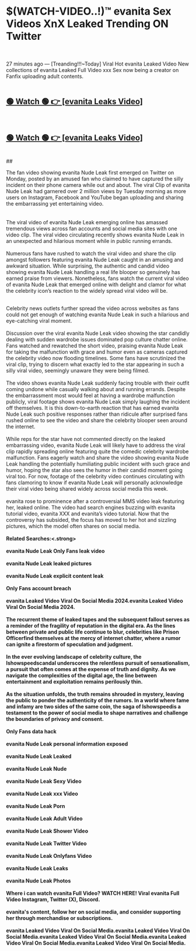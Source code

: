 

# $(WATCH-VIDEO..!)™ evanita Sex Videos XnX Leaked Trending ON Twitter<br>
<br>

27 minutes ago — [Treanding!!!~Today] Viral Hot evanita Leaked Video New collections of evanita Leaked Full Video xxx Sex now being a creator on Fanfix uploading adult contents.
<br>
 <br>

##  <a href="https://clipsfans.site/?title=evanita&ref=git">🟢 Watch 🟢 👉 [evanita Leaks Video]</a><br>
  <br>

##  <a href="https://clipsfans.site/?title=evanita&ref=git">🟢 Watch 🟢 👉 [evanita Leaks Video]</a><br>
  <br>
  ##
  <br>

The fan video showing evanita Nude Leak first emerged on Twitter on Monday, posted by an amused fan who claimed to have captured the silly incident on their phone camera while out and about. The viral Clip of evanita Nude Leak had garnered over 2 million views by Tuesday morning as more users on Instagram, Facebook and YouTube began uploading and sharing the embarrassing yet entertaining video.
<br><br>
  <br>
The viral video of evanita Nude Leak emerging online has amassed tremendous views across fan accounts and social media sites with one video clip. The viral video circulating recently shows evanita Nude Leak in an unexpected and hilarious moment while in public running errands.
<br><br>
Numerous fans have rushed to watch the viral video and share the clip amongst followers featuring evanita Nude Leak caught in an amusing and awkward situation. While surprising, the authentic and candid video showing evanita Nude Leak handling a real life blooper so genuinely has earned praise from viewers. Nonetheless, fans watch the current viral video of evanita Nude Leak that emerged online with delight and clamor for what the celebrity icon’s reaction to the widely spread viral video will be.
<br><br>

Celebrity news outlets further spread the video across websites as fans could not get enough of watching evanita Nude Leak in such a hilarious and eye-catching viral moment.
<br><br>
Discussion over the viral evanita Nude Leak video showing the star candidly dealing with sudden wardrobe issues dominated pop culture chatter online. Fans watched and rewatched the short video, praising evanita Nude Leak for taking the malfunction with grace and humor even as cameras captured the celebrity video now flooding timelines. Some fans have scrutinized the viral clip, trying to discern what exactly led to the star appearing in such a silly viral video, seemingly unaware they were being filmed.
<br><br>
The video shows evanita Nude Leak suddenly facing trouble with their outfit coming undone while casually walking about and running errands. Despite the embarrassment most would feel at having a wardrobe malfunction publicly, viral footage shows evanita Nude Leak simply laughing the incident off themselves. It is this down-to-earth reaction that has earned evanita Nude Leak such positive responses rather than ridicule after surprised fans rushed online to see the video and share the celebrity blooper seen around the internet.
<br><br>
While reps for the star have not commented directly on the leaked embarrassing video, evanita Nude Leak will likely have to address the viral clip rapidly spreading online featuring quite the comedic celebrity wardrobe malfunction. Fans eagerly watch and share the video showing evanita Nude Leak handling the potentially humiliating public incident with such grace and humor, hoping the star also sees the humor in their candid moment going viral too. For now, footage of the celebrity video continues circulating with fans clamoring to know if evanita Nude Leak will personally acknowledge their viral video being shared widely across social media this week.
<br><br>
evanita rose to prominence after a controversial MMS video leak featuring her, leaked online. The video had search engines buzzing with evanita tutorial video, evanita XXX and evanita’s video tutorial. Now that the controversy has subsided, the focus has moved to her hot and sizzling pictures, which the model often shares on social media.
<br><br>
<strong>Related Searches:<.strong>
<br><br>
evanita Nude Leak Only Fans leak video
<br><br>
evanita Nude Leak leaked pictures
<br><br>
evanita Nude Leak explicit content leak
<br><br>
Only Fans account breach
<br><br>
evanita Leaked Video Viral On Social Media 2024.evanita Leaked Video Viral On Social Media 2024.
<br><br>
The recurrent theme of leaked tapes and the subsequent fallout serves as a reminder of the fragility of reputation in the digital era. As the lines between private and public life continue to blur, celebrities like Prison Officerfind themselves at the mercy of internet chatter, where a rumor can ignite a firestorm of speculation and judgment.
<br><br>
In the ever evolving landscape of celebrity culture, the Ishowspeedscandal underscores the relentless pursuit of sensationalism, a pursuit that often comes at the expense of truth and dignity. As we navigate the complexities of the digital age, the line between entertainment and exploitation remains perilously thin.
<br><br>
As the situation unfolds, the truth remains shrouded in mystery, leaving the public to ponder the authenticity of the rumors. In a world where fame and infamy are two sides of the same coin, the saga of Ishowspeedis a testament to the power of social media to shape narratives and challenge the boundaries of privacy and consent.
<br><br>
Only Fans data hack
<br><br>
evanita Nude Leak personal information exposed
<br><br>
evanita Nude Leak Leaked
<br><br>
evanita Nude Leak Nude
<br><br>
evanita Nude Leak Sexy Video
<br><br>
evanita Nude Leak xxx Video
<br><br>
evanita Nude Leak Porn
<br><br>
evanita Nude Leak Adult Video
<br><br>
evanita Nude Leak Shower Video
<br><br>
evanita Nude Leak Twitter Video
<br><br>
evanita Nude Leak Onlyfans Video
<br><br>
evanita Nude Leak Leaks
<br><br>
evanita Nude Leak Photos
<br><br>
Where i can watch evanita Full Video? WATCH HERE! Viral evanita Full Video Instagram, Twitter (X), Discord.
<br><br>
evanita's content, follow her on social media, and consider supporting her through merchandise or subscriptions.
<br><br>
evanita Leaked Video Viral On Social Media.evanita Leaked Video Viral On Social Media.evanita Leaked Video Viral On Social Media.evanita Leaked Video Viral On Social Media.evanita Leaked Video Viral On Social Media.
